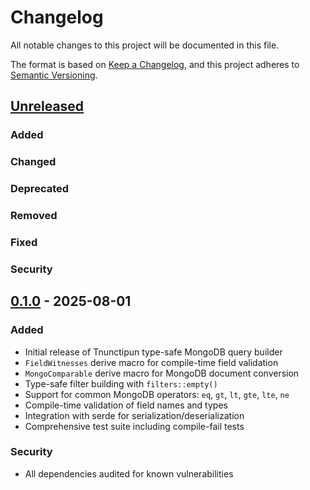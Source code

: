 # Changelog

All notable changes to this project will be documented in this file.

The format is based on [Keep a Changelog](https://keepachangelog.com/en/1.0.0/),
and this project adheres to [Semantic Versioning](https://semver.org/spec/v2.0.0.html).

## [Unreleased]

### Added
### Changed
### Deprecated
### Removed
### Fixed
### Security

## [0.1.0] - 2025-08-01

### Added

- Initial release of Tnunctipun type-safe MongoDB query builder
- `FieldWitnesses` derive macro for compile-time field validation
- `MongoComparable` derive macro for MongoDB document conversion
- Type-safe filter building with `filters::empty()`
- Support for common MongoDB operators: `eq`, `gt`, `lt`, `gte`, `lte`, `ne`
- Compile-time validation of field names and types
- Integration with serde for serialization/deserialization
- Comprehensive test suite including compile-fail tests

### Security

- All dependencies audited for known vulnerabilities

[Unreleased]: https://github.com/cchantep/tnuctipun/compare/v0.1.0...HEAD
[0.1.0]: https://github.com/cchantep/tnuctipun/releases/tag/v0.1.0
